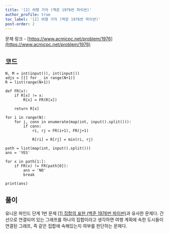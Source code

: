 ```yaml
---
title: '[2] 여행 가자 (백준 1976번 파이썬)'
author_profile: true
toc_label: '[2] 여행 가자 (백준 1976번 파이썬)'
post-order: 2
---
```


문제 링크 - [https://www.acmicpc.net/problem/1976](https://www.acmicpc.net/problem/1976)

## 코드
```python::lineons
N, M = int(input()), int(input())
adjs = [[] for _ in range(N+1)]
R = list(range(N+1))

def FR(x):
    if R[x] != x:
        R[x] = FR(R[x])
    
    return R[x]

for i in range(N):
    for j, conn in enumerate(map(int, input().split())):
        if conn:
            ri, rj = FR(i+1), FR(j+1)

            R[ri] = R[rj] = min(ri, rj)

path = list(map(int, input().split()))
ans = 'YES'

for x in path[1:]:
    if FR(x) != FR(path[0]):
        ans = 'NO'
        break

print(ans)
```

## 풀이
유니온 파인드 단계 1번 문제 [[1] 집합의 표현 (백준 1976번 파이썬)]({{site.url}}/algorithm/baekjoon-online-judge/python/step-by-step/28-union-find/1-py/)과 유사한 문제다. 간선으로 연결되어 있는 그래프를 하나의 집합이라고 생각하면 여행 계획에 속한 도시들이 연결된 그래프, 즉 같은 집합에 속해있는지 여부를 판단하는 문제다.
